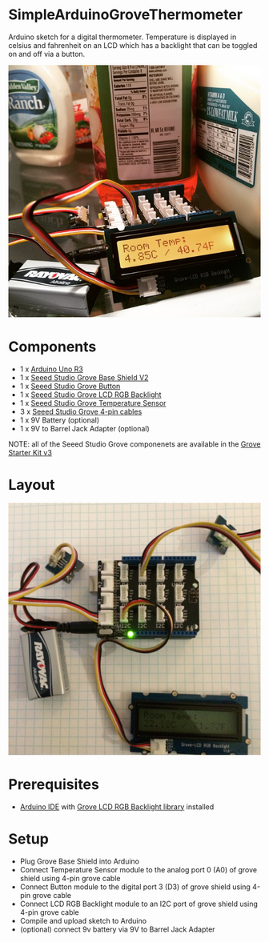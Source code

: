 # SimpleArduinoGroveThermometer

Arduino sketch for a digital thermometer. Temperature is displayed in celsius and fahrenheit on an LCD which has a backlight that can be toggled on and off via a button.

![Screenshot](https://raw.githubusercontent.com/kevd1337/SimpleArduinoGroveThermometer/master/img/in-action.jpg)

# Components

- 1 x [Arduino Uno R3](http://arduino.cc/en/Main/arduinoBoardUno)
- 1 x [Seeed Studio Grove Base Shield V2](http://www.seeedstudio.com/depot/base-shield-v13-p-1378.html)
- 1 x [Seeed Studio Grove Button](http://www.seeedstudio.com/depot/Grove-Button-p-766.html)
- 1 x [Seeed Studio Grove LCD RGB Backlight](http://www.seeedstudio.com/depot/Grove-LCD-RGB-Backlight-p-1643.html)
- 1 x [Seeed Studio Grove Temperature Sensor](http://www.seeedstudio.com/depot/Grove-Temperature-Sensor-p-774.html)
- 3 x [Seeed Studio Grove 4-pin cables](http://www.seeedstudio.com/depot/Grove-Universal-4-Pin-20cm-Unbuckled-Cable-5-PCs-Pack-p-749.html)
- 1 x 9V Battery (optional) 
- 1 x 9V to Barrel Jack Adapter (optional)
 
NOTE: all of the Seeed Studio Grove componenets are available in the [Grove Starter Kit v3](http://www.seeedstudio.com/wiki/Grove_-_Starter_Kit_v3)

# Layout

![Screenshot](https://raw.githubusercontent.com/kevd1337/SimpleArduinoGroveThermometer/master/img/layout.jpg)

# Prerequisites
- [Arduino IDE](http://arduino.cc/) with [Grove LCD RGB Backlight library](https://github.com/Seeed-Studio/Sketchbook_Starter_Kit_V2.0/tree/master/libraries/Grove_LCD_RGB_Backlight) installed
 
# Setup
- Plug Grove Base Shield into Arduino
- Connect Temperature Sensor module to the analog port 0 (A0) of grove shield using 4-pin grove cable
- Connect Button module to the digital port 3 (D3)  of grove shield using 4-pin grove cable
- Connect LCD RGB Backlight module to an I2C port of grove shield using 4-pin grove cable
- Compile and upload sketch to Arduino
- (optional) connect 9v battery via 9V to Barrel Jack Adapter 
